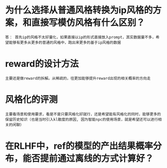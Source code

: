# 为什么选择从普通风格转换为ip风格的方案，和直接写模仿风格有什么区别？
    答： 首先ip的风格不太好量化，如果直接以ip的形式直接放入prompt，其实数据量不多，希望能够有更多从更多的普通的风格中，跑出来更多的基于ip风格的数据

# reward的设计方法
    主要还是做reward的拆解。从稀疏的，往更加能够提升reward出现的相关概率的方向走


# 风格化的评测
    主要看场景和使用要求，看是不是只要风格化好就行，还是希望能有风格化的同时，能够更多的保留历史知识（也是当时引入kl散度的原因, 因为智能npc的使用场景，就是希望还可以进行相关的闲聊）


# 在RLHF中，ref的模型的产出结果概率分布，能否提前通过离线的方式计算好？
